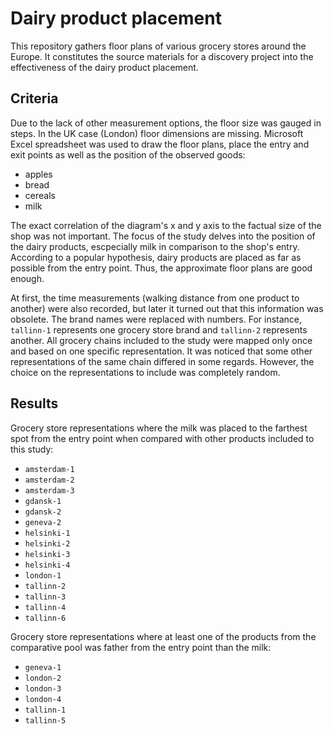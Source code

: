 # Dairy product placement

This repository gathers floor plans of various grocery stores around the Europe. It constitutes the source materials for a discovery project into the effectiveness of the dairy product placement.

## Criteria

Due to the lack of other measurement options, the floor size was gauged in steps. In the UK case (London) floor dimensions are missing. Microsoft Excel spreadsheet was used to draw the floor plans, place the entry and exit points as well as the position of the observed goods:

- apples
- bread
- cereals
- milk

The exact correlation of the diagram's x and y axis to the factual size of the shop was not important. The focus of the study delves into the position of the dairy products, escpecially milk in comparison to the shop's entry. According to a popular hypothesis, dairy products are placed as far as possible from the entry point. Thus, the approximate floor plans are good enough.

At first, the time measurements (walking distance from one product to another) were also recorded, but later it turned out that this information was obsolete. The brand names were replaced with numbers. For instance, `tallinn-1` represents one grocery store brand and `tallinn-2` represents another. All grocery chains included to the study were mapped only once and based on one specific representation. It was noticed that some other representations of the same chain differed in some regards. However, the choice on the representations to include was completely random.

## Results

Grocery store representations where the milk was placed to the farthest spot from the entry point when compared with other products included to this study:

* `amsterdam-1`
* `amsterdam-2`
* `amsterdam-3`
* `gdansk-1`
* `gdansk-2`
* `geneva-2`
* `helsinki-1`
* `helsinki-2`
* `helsinki-3`
* `helsinki-4`
* `london-1`
* `tallinn-2`
* `tallinn-3`
* `tallinn-4`
* `tallinn-6`

Grocery store representations where at least one of the products from the comparative pool was father from the entry point than the milk:

* `geneva-1`
* `london-2`
* `london-3`
* `london-4`
* `tallinn-1`
* `tallinn-5`